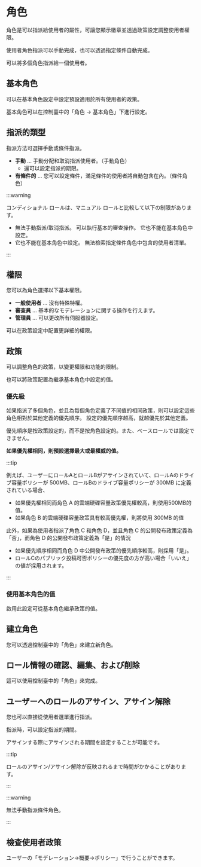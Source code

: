 # 角色

角色是可以指派給使用者的屬性，可讓您顯示徽章並透過政策設定調整使用者權限。

使用者角色指派可以手動完成，也可以透過指定條件自動完成。

可以將多個角色指派給一個使用者。

## 基本角色

可以在基本角色設定中設定預設適用於所有使用者的政策。

基本角色可以在控制臺中的「角色 → 基本角色」下進行設定。

## 指派的類型

指派方法可選擇手動或條件指派。

- **手動** ... 手動分配和取消指派使用者。（手動角色）
  - 還可以設定指派的期限。
- **有條件的** ... 您可以設定條件，滿足條件的使用者將自動包含在內。（條件角色）

:::warning

コンディショナル ロールは、マニュアル ロールと比較して以下の制限があります。

- 無法手動指派/取消指派。 可以執行基本的審查操作。 它也不能在基本角色中設定。
- 它也不能在基本角色中設定。 無法檢索指定條件角色中包含的使用者清單。

:::

## 權限

您可以為角色選擇以下基本權限。

- **一般使用者** ... 沒有特殊特權。
- **審查員** ... 基本的なモデレーションに関する操作を行えます。
- **管理員** ... 可以更改所有伺服器設定。

可以在政策設定中配置更詳細的權限。

## 政策

可以調整角色的政策，以變更權限和功能的限制。

也可以將政策配置為繼承基本角色中設定的值。

### 優先級

如果指派了多個角色，並且為每個角色定義了不同值的相同政策，則可以設定這些角色相對於其他定義的優先順序。
設定的優先順序越高，就越優先於其他定義。

優先順序是按政策設定的，而不是按角色設定的。また、ベースロールでは設定できません。

**如果優先權相同，則預設選擇最大或最權威的值。**

:::tip

例えば、ユーザーにロールAとロールBがアサインされていて、ロールAのドライブ容量ポリシーが 500MB、ロールBのドライブ容量ポリシーが 300MB に定義されている場合、

- 如果優先權相同而角色 A 的雲端硬碟容量政策優先權較高，則使用500MB的值。
- 如果角色 B 的雲端硬碟容量政策具有較高優先權，則將使用 300MB 的值

此外，如果為使用者指派了角色 C 和角色 D，並且角色 C 的公開發布政策定義為「否」，而角色 D 的公開發布政策定義為「是」的情況

- 如果優先順序相同而角色 D 中公開發布政策的優先順序較高，則採用「是」。
- ロールCのパブリック投稿可否ポリシーの優先度の方が高い場合「いいえ」の値が採用されます。

:::

### 使用基本角色的值

啟用此設定可從基本角色繼承政策的值。

## 建立角色

您可以透過控制臺中的「角色」來建立新角色。

## ロール情報の確認、編集、および削除

這可以使用控制臺中的「角色」來完成。

## ユーザーへのロールのアサイン、アサイン解除

您也可以直接從使用者選單進行指派。

指派時，可以設定指派的期間。

アサインする際にアサインされる期間を設定することが可能です。

:::tip

ロールのアサイン/アサイン解除が反映されるまで時間がかかることがあります。

:::

:::warning

無法手動指派條件角色。

:::

## 檢查使用者政策

ユーザーの「モデレーション→概要→ポリシー」で行うことができます。
